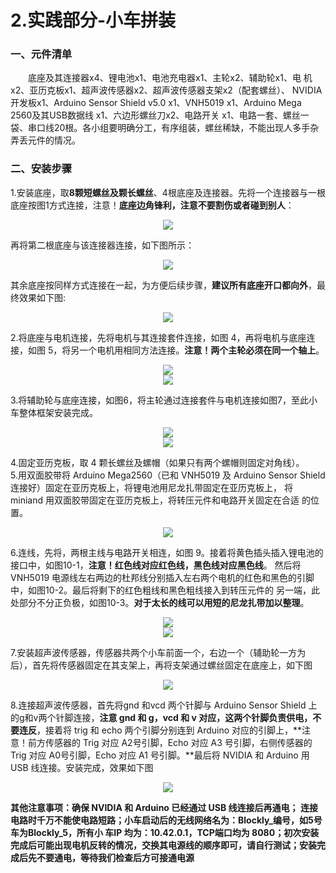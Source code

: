 # 2.实践部分-小车拼装

### 一、元件清单
&emsp;&emsp;底座及其连接器x4、锂电池x1、电池充电器x1、主轮x2、辅助轮x1、电 机x2、亚历克板x1、超声波传感器x2、超声波传感器支架x2（配套螺丝）、 NVIDIA开发板x1、Arduino Sensor Shield v5.0 x1、VNH5019 x1、Arduino Mega 2560及其USB数据线 x1、六边形螺丝刀x2、电路开关 x1、电路一套、螺丝一袋、串口线20根。各小组要明确分工，有序组装，螺丝稀缺，不能出现人多手杂弄丢元件的情况。
### 二、安装步骤
1.安装底座，取**8颗短螺丝及颗长螺丝**、4根底座及连接器。先将一个连接器与一根底座按图1方式连接，注意！**底座边角锋利，注意不要割伤或者碰到别人**：
<center><img src="/assets/d1.png"/ style="height=200px;width=300px"></center>

再将第二根底座与该连接器连接，如下图所示：
<center><img src="/assets/d2.png"/></center>

其余底座按同样方式连接在一起，为方便后续步骤，**建议所有底座开口都向外**，最终效果如下图:
<center><img src="/assets/d3.png"/></center>

2.将底座与电机连接，先将电机与其连接套件连接，如图 4，再将电机与底座连接，如图 5，将另一个电机用相同方法连接。**注意！两个主轮必须在同一个轴上**。

<center><img src="/assets/d4.png"/></center>
<center><img src="/assets/d5.png"/></center>

3.将辅助轮与底座连接，如图6，将主轮通过连接套件与电机连接如图7，至此小车整体框架安装完成。
<center><img src="/assets/d6.png"/></center>

<center><img src="/assets/d7.png"/></center>


4.固定亚历克板，取 4 颗长螺丝及螺帽（如果只有两个螺帽则固定对角线）。<br>
5.用双面胶带将 Arduino Mega2560（已和 VNH5019 及 Arduino Sensor Shield 连接好）固定在亚历克板上，将锂电池用尼龙扎带固定在亚历克板上， 将 miniand 用双面胶带固定在亚历克板上，将转压元件和电路开关固定在合适 的位置。

<center><img src="/assets/d8.png"/></center>

6.连线，先将，两根主线与电路开关相连，如图 9。接着将黄色插头插入锂电池的接口中，如图10-1，**注意！红色线对应红色线，黑色线对应黑色线**。 然后将 VNH5019 电源线左右两边的杜邦线分别插入左右两个电机的红色和黑色的引脚中，如图10-2。最后将剩下的红色粗线和黑色粗线接入到转压元件的 另一端，此处部分不分正负极，如图10-3。**对于太长的线可以用短的尼龙扎带加以整理**。
<center><img src="/assets/d9.png"/></center>
<center><img src="/assets/d10.png"/></center>

7.安装超声波传感器，传感器共两个小车前面一个，右边一个（辅助轮一方为后），首先将传感器固定在其支架上，再将支架通过螺丝固定在底座上，如下图
<center><img src="/assets/d11.png"/></center>

8.连接超声波传感器，首先将gnd 和vcd 两个针脚与 Arduino Sensor Shield 上的g和v两个针脚连接，**注意 gnd 和 g，vcd 和 v 对应，这两个针脚负责供电，不要连反**，接着将 trig 和 echo 两个引脚分别连到 Arduino 对应的引脚上，**注意！前方传感器的 Trig 对应 A2号引脚，Echo 对应 A3 号引脚，右侧传感器的Trig 对应 A0号引脚，Echo 对应 A1 号引脚。**最后将 NVIDIA 和 Arduino 用 USB 线连接。安装完成，效果如下图

<center><img src="/assets/d12.png"/></center>

**其他注意事项：确保 NVIDIA 和 Arduino 已经通过 USB 线连接后再通电； 连接电路时千万不能使电路短路；小车启动后的无线网络名为：Blockly_编号，如5号车为Blockly_5，所有小 车IP 均为：10.42.0.1，TCP端口均为 8080；初次安装完成后可能出现电机反转的情况，交换其电源线的顺序即可，请自行测试；安装完成后先不要通电，等待我们检查后方可接通电源**